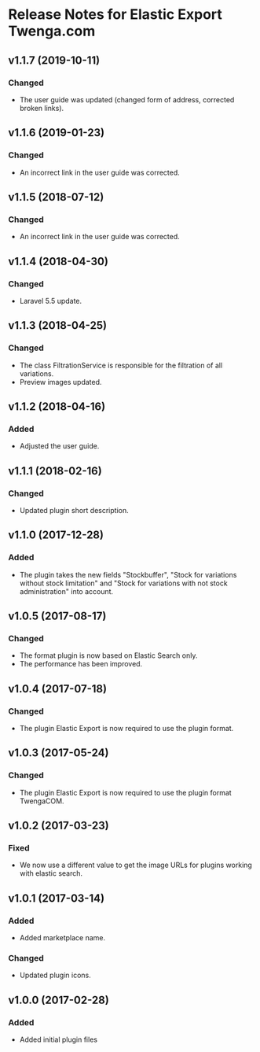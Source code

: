 # Release Notes for Elastic Export Twenga.com

## v1.1.7 (2019-10-11)

### Changed
- The user guide was updated (changed form of address, corrected broken links).

## v1.1.6 (2019-01-23)

### Changed
- An incorrect link in the user guide was corrected.

## v1.1.5 (2018-07-12)

### Changed
- An incorrect link in the user guide was corrected.

## v1.1.4 (2018-04-30)

### Changed
- Laravel 5.5 update.

## v1.1.3 (2018-04-25)

### Changed
- The class FiltrationService is responsible for the filtration of all variations.
- Preview images updated.

## v1.1.2 (2018-04-16)

### Added
- Adjusted the user guide.

## v1.1.1 (2018-02-16)

### Changed
- Updated plugin short description.

## v1.1.0 (2017-12-28)

### Added
- The plugin takes the new fields "Stockbuffer", "Stock for variations without stock limitation" and "Stock for variations with not stock administration" into account.

## v1.0.5 (2017-08-17)

### Changed
- The format plugin is now based on Elastic Search only.
- The performance has been improved.

## v1.0.4 (2017-07-18)

### Changed
- The plugin Elastic Export is now required to use the plugin format.

## v1.0.3 (2017-05-24)

### Changed
- The plugin Elastic Export is now required to use the plugin format TwengaCOM.

## v1.0.2 (2017-03-23)

### Fixed
- We now use a different value to get the image URLs for plugins working with elastic search.

## v1.0.1 (2017-03-14)

### Added
- Added marketplace name.

### Changed
- Updated plugin icons.

## v1.0.0 (2017-02-28)
 
### Added
- Added initial plugin files

